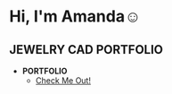 <h1>Hi, I'm Amanda</a>☺</h1>


<h2> JEWELRY CAD PORTFOLIO</h2>

- <b>PORTFOLIO</b>
  - [Check Me Out!](https://github.com/ahelfer/fiftythirtytwenty)

 
